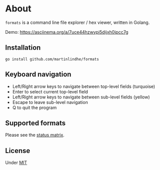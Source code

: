 # About

`formats` is a command line file explorer / hex viewer, written in Golang.

Demo: https://asciinema.org/a/7uce44hzwvpi5dijxh0jpcc7g


## Installation

    go install github.com/martinlindhe/formats


## Keyboard navigation
* Left/Right arrow keys to navigate between top-level fields (turquoise)
* Enter to select current top-level field
* Left/Right arrow keys to navigate between sub-level fields (yellow)
* Escape to leave sub-level navigation
* Q to quit the program


## Supported formats
Please see the [status matrix](STATUS.md).


## License

Under [MIT](LICENSE)
